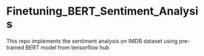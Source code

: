 # Finetuning_BERT_Sentiment_Analysis
This repo implements the sentiment analysis on IMDB dataset using pre-trained BERT model from tensorflow hub
